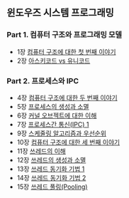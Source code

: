 ## 윈도우즈 시스템 프로그래밍
### Part 1. 컴퓨터 구조와 프로그래밍 모델
- 1장 [컴퓨터 구조에 대한 첫 번째 이야기](https://makeitmin.github.io/Computer%20Science/%EC%BB%B4%ED%93%A8%ED%84%B0-%EA%B5%AC%EC%A1%B0%EC%97%90-%EB%8C%80%ED%95%9C-%EC%B2%AB-%EB%B2%88%EC%A7%B8-%EC%9D%B4%EC%95%BC%EA%B8%B0/)
- 2장 [아스키코드 vs 유니코드](https://makeitmin.github.io/Computer%20Science/%EC%95%84%EC%8A%A4%ED%82%A4%EC%BD%94%EB%93%9C-vs-%EC%9C%A0%EB%8B%88%EC%BD%94%EB%93%9C/)
### Part 2. 프로세스와 IPC
- 4장 [컴퓨터 구조에 대한 두 번째 이야기](https://makeitmin.github.io/Computer%20Science/%EC%BB%B4%ED%93%A8%ED%84%B0-%EA%B5%AC%EC%A1%B0%EC%97%90-%EB%8C%80%ED%95%9C-%EB%91%90-%EB%B2%88%EC%A7%B8-%EC%9D%B4%EC%95%BC%EA%B8%B0/)
- 5장 [프로세스의 생성과 소멸](https://makeitmin.github.io/Computer%20Science/%ED%94%84%EB%A1%9C%EC%84%B8%EC%8A%A4%EC%9D%98-%EC%83%9D%EC%84%B1%EA%B3%BC-%EC%86%8C%EB%A9%B8/)
- 6장 [커널 오브젝트에 대한 이해](https://makeitmin.github.io/Computer%20Science/%EC%BB%A4%EB%84%90-%EC%98%A4%EB%B8%8C%EC%A0%9D%ED%8A%B8%EC%97%90-%EB%8C%80%ED%95%9C-%EC%9D%B4%ED%95%B4/)
- 7장 [프로세스간 통신(IPC) 1](https://makeitmin.github.io/Computer%20Science/%ED%94%84%EB%A1%9C%EC%84%B8%EC%8A%A4%EA%B0%84-%ED%86%B5%EC%8B%A0(ipc)/)
- 9장 [스케줄링 알고리즘과 우선순위](https://makeitmin.github.io/Computer%20Science/%EC%8A%A4%EC%BC%80%EC%A4%84%EB%A7%81-%EC%95%8C%EA%B3%A0%EB%A6%AC%EC%A6%98%EA%B3%BC-%EC%9A%B0%EC%84%A0%EC%88%9C%EC%9C%84/)
- 10장 [컴퓨터 구조에 대한 세 번째 이야기](https://makeitmin.github.io/Computer%20Science/%EC%BB%B4%ED%93%A8%ED%84%B0-%EA%B5%AC%EC%A1%B0%EC%97%90-%EB%8C%80%ED%95%9C-%EC%84%B8-%EB%B2%88%EC%A7%B8-%EC%9D%B4%EC%95%BC%EA%B8%B0/)
- 11장 [쓰레드의 이해](https://makeitmin.github.io/Computer%20Science/%EC%93%B0%EB%A0%88%EB%93%9C%EC%9D%98-%EC%9D%B4%ED%95%B4/)
- 12장 [쓰레드의 생성과 소멸](https://makeitmin.github.io/Computer%20Science/%EC%93%B0%EB%A0%88%EB%93%9C%EC%9D%98-%EC%83%9D%EC%84%B1%EA%B3%BC-%EC%86%8C%EB%A9%B8/)
- 13장 [쓰레드 동기화 기법 1](https://makeitmin.github.io/Computer%20Science/%EC%93%B0%EB%A0%88%EB%93%9C-%EB%8F%99%EA%B8%B0%ED%99%94-%EA%B8%B0%EB%B2%95-1/)
- 14장 [쓰레드 동기화 기법 2](https://makeitmin.github.io/Computer%20Science/%EC%93%B0%EB%A0%88%EB%93%9C-%EB%8F%99%EA%B8%B0%ED%99%94-%EA%B8%B0%EB%B2%95-2/)
- 15장 [쓰레드 풀링(Pooling)](https://makeitmin.github.io/Computer%20Science/%EC%93%B0%EB%A0%88%EB%93%9C-%ED%92%80%EB%A7%81(pooling)/)
